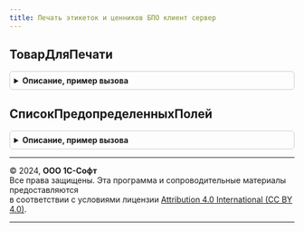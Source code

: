 ```yaml
---
title: Печать этикеток и ценников БПО клиент сервер
---
```



## ТоварДляПечати
<details style="margin: 1em 0; padding: 0.5em; border: 1px solid #ccc; border-radius: 6px;">

<summary style="font-weight: bold; cursor: pointer;">Описание, пример вызова</summary>

```bsl

// Возвращает структуру товара для заполнения табличной части формы обработки ПечатьЭтикетокИЦенниковБПО.
//
// Возвращаемое значение:
//  Структура.
Функция ТоварДляПечати() Экспорт
```

Пример вызова
```bsl
Результат = ПечатьЭтикетокИЦенниковБПОКлиентСервер.ТоварДляПечати() 
```
</details>

## СписокПредопределенныхПолей
<details style="margin: 1em 0; padding: 0.5em; border: 1px solid #ccc; border-radius: 6px;">

<summary style="font-weight: bold; cursor: pointer;">Описание, пример вызова</summary>

```bsl

// Возвращает список предопределенных полей в виде соответствия, которые необходимо учесть при заполнении таблицы товаров
// для возможности работы с предопределенными шаблонами.
//
// Возвращаемое значение:
//  Соответствие Из УникальныйИдентификатор - Список предопределенных полей.
Функция СписокПредопределенныхПолей() Экспорт
```

Пример вызова
```bsl
Результат = ПечатьЭтикетокИЦенниковБПОКлиентСервер.СписокПредопределенныхПолей() 
```
</details>

---

© 2024, **ООО 1С-Софт**  
Все права защищены. Эта программа и сопроводительные материалы предоставляются  
в соответствии с условиями лицензии [Attribution 4.0 International (CC BY 4.0)](https://creativecommons.org/licenses/by/4.0/legalcode).

---
